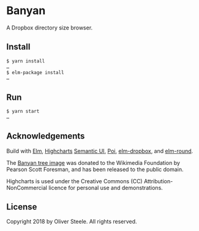 # Banyan

A Dropbox directory size browser.

## Install

```bash
$ yarn install
…
$ elm-package install
…
```

## Run

```bash
$ yarn start
…
```

## Acknowledgements

Build with [Elm](http://elm-lang.org/), [Highcharts](https://www.highcharts.com/products/highcharts/)
[Semantic UI](https://semantic-ui.com/), [Poi](https://poi.js.org/#/),
[elm-dropbox](http://package.elm-lang.org/packages/avh4/elm-dropbox/latest),
and [elm-round](http://package.elm-lang.org/packages/myrho/elm-round/latest).

The [Banyan tree
image](https://commons.wikimedia.org/wiki/File:Banyan_tree_(PSF).png) was
donated to the Wikimedia Foundation by Pearson Scott Foresman, and has been
released to the public domain.

Highcharts is used under
the Creative Commons (CC) Attribution-NonCommercial licence for personal use
and demonstrations.

## License

Copyright 2018 by Oliver Steele. All rights reserved.

